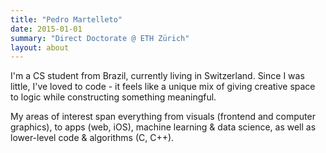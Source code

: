 ```yaml
---
title: "Pedro Martelleto"
date: 2015-01-01
summary: "Direct Doctorate @ ETH Zürich"
layout: about
---
```


I'm a CS student from Brazil, currently living in Switzerland. Since I was little, I've loved to code - it feels like a unique mix of giving creative space to logic while constructing something meaningful.

My areas of interest span everything from visuals (frontend and computer graphics), to apps (web, iOS), machine learning & data science, as well as lower-level code & algorithms (C, C++).
